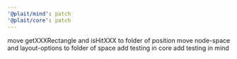 ```yaml
---
'@plait/mind': patch
'@plait/core': patch
---
```


move getXXXRectangle and isHitXXX to folder of position
move node-space and layout-options to folder of space
add testing in core
add testing in mind
